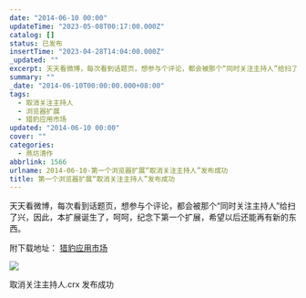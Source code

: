 ```yaml
---
date: "2014-06-10 00:00"
updateTime: "2023-05-08T00:17:00.000Z"
catalog: []
status: 已发布
insertTime: "2023-04-28T14:04:00.000Z"
_updated: ""
excerpt: 天天看微博，每次看到话题页，想参与个评论，都会被那个“同时关注主持人”给扫了兴，因此，本扩展诞生了，呵呵，纪念下第一个扩展，希望以后还能再有新的东西。
summary: ""
_date: "2014-06-10T00:00:00.000+08:00"
tags:
  - 取消关注主持人
  - 浏览器扩展
  - 猎豹应用市场
updated: "2014-06-10 00:00"
cover: ""
categories:
  - 燕坊清作
abbrlink: 1566
urlname: 2014-06-10-第一个浏览器扩展“取消关注主持人”发布成功
title: 第一个浏览器扩展“取消关注主持人”发布成功
---
```


天天看微博，每次看到话题页，想参与个评论，都会被那个“同时关注主持人”给扫了兴，因此，本扩展诞生了，呵呵，纪念下第一个扩展，希望以后还能再有新的东西。

附下载地址： [猎豹应用市场](http://store.liebao.cn/top.html?type=recent#!pfakpoeogiocaaamlpaccgknggjdignp)

![](https://image.bmqy.net/upload/FtINAhOGSljbpJXUlthiMsu2NnPX.jpg)

取消关注主持人.crx 发布成功
